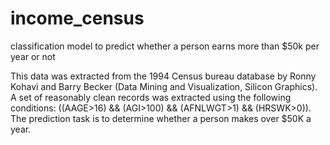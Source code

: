 # income_census
classification  model to predict whether a person earns more than $50k  per year or not


This data was extracted from the 1994 Census bureau database by Ronny Kohavi and Barry Becker (Data Mining and Visualization, Silicon Graphics). 
A set of reasonably clean records was extracted using the following conditions: ((AAGE>16) && (AGI>100) && (AFNLWGT>1) && (HRSWK>0)). 
The prediction task is to determine whether a person makes over $50K a year.






